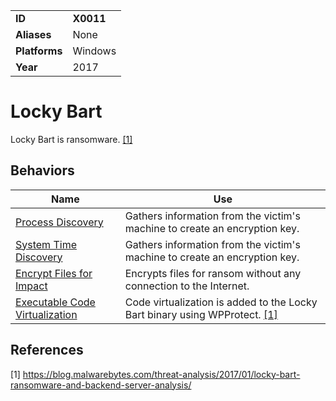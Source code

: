 |||
|---------|------------------------|
|**ID**|**X0011**|
|**Aliases**|None|
|**Platforms**|Windows|
|**Year**| 2017 |


Locky Bart
==========
Locky Bart is ransomware. [[1]](#1)

Behaviors
---------
|Name|Use|
|---------------------|-------------------------------------------------------|
|[Process Discovery](https://github.com/MBCProject/mbc-markdown/blob/master/discovery/process-discover.md) | Gathers information from the victim's machine to create an encryption key.|
|[System Time Discovery](https://github.com/MBCProject/mbc-markdown/blob/master/discovery/system-time-discover.md) | Gathers information from the victim's machine to create an encryption key.|
|[Encrypt Files for Impact](https://github.com/MBCProject/mbc-markdown/blob/master/impact/encrypt-impact.md) | Encrypts files for ransom without any connection to the Internet.|
|[Executable Code Virtualization](https://github.com/MBCProject/mbc-markdown/blob/master/anti-static-analysis/exe-code-virtualize.md) | Code virtualization is added to the Locky Bart binary using WPProtect. [[1]](#1)|

References
----------
<a name="1">[1]</a> https://blog.malwarebytes.com/threat-analysis/2017/01/locky-bart-ransomware-and-backend-server-analysis/
 